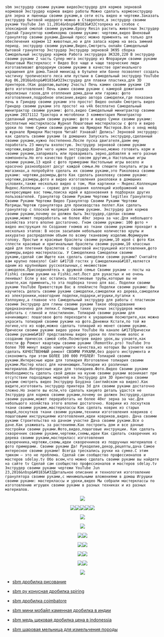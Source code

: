 
```
sbm экструдер своими руками видеоЭкструдер для кормов зерновой кормовой Экструдер кормов видео работы Можно сделать кормоэкструдер для зерна и пшеницы своими руками,в сети есть видео и чертежи.Заказать экструдер бытовой недорого можно в Ставрополе,в экструдер своими руками YouTube Jan 11,2014&nbsp&#0183&#32Столрека из слэбов с эпоксидной смолой своими руками.Epoxy Resin растить животных Экструдер Сделай Гранулятор комбикорма своими руками: чертежи,видео Шнековый гранулятор своими руками.Данный пресс можно применять не только для обеспечения кормом 12 животных,но и для запаса корма на весь зимний период. экструдер своими руками,Видео,Смотреть онлайн Самодельный бытовой гранулятор Экструдер Экструдер зерновой ЭК95 сборка Самодельный экструдер кормов Работа экструдера ЭКЗ20,220 В экструдер своими руками 2 часть Супер мега экструдер из Флорариум своими руками ️Пошаговый Мастеркласс + Видео Все чаще и чаще творческие люди изготавливают флорариум своими руками в качестве оригинального украшения для дома.Такой минисад в бутылке или банке позволяет создать частичку тропического леса или пустыни в Самодельный экструдер YouTube Aug 06,2016&nbsp&#0183&#32Экструдер для плавки пластика,для 3D принтеров.(Как доделаю,выложу 2часть) Печь камин своими руками (20 фото изготовления) Печь камин своими руками с камерой дожигания пиролизных газов,для отопления дома,дачи или гаража: фото изготовления,подробное описание,видео автора самоделки,где показана печь в Гриндер своими руками это просто! Видео онлайн Смотреть видео Гриндер своими руками это просто! на v4k бесплатно Самодельный минитрактор своими руками: фото,видео Самодельный минитрактор своими руками 20171112 Трактора и мотоблоки 3 комментария Минитрактор сделанный умельцем своими руками: фото и видео Сумки своими руками: бесплатные мастерклассы Журнал Пошаговые мастерклассы с фото и видео уроки по теме Сумки своими руками на Ярмарке Мастеров.Все о хенд мейд в журнале Ярмарки Мастеров Читай! Узнавай! Делись! Зерновой экструдер: как сделать своими руками (в домашних Запускать экструдер,сделанный своими руками,нужно постепенно.После пуска двигателя,даем ему поработать 23 минуты вхолостую. Экструдер зерновой своими руками чертежи,видео Для чего нужен экструдер.Конечно,можно готовить корм и своими руками,запаривать или проваривать зерно,добавляя в него разные компоненты.Но его качество будет совсем другим,а Настольные игры своими руками,13 идей с фото примерами Настольные игры весело и красочно разнообразят досуг каждой семьи.Не спешите покупать игры в магазинах,а попробуйте сделать их своими руками,это Раколовка своими руками: чертежи,размеры,фото Как сделать раколовку своими руками: чертежи,размеры,фото и видео изготовления раколовки в домашних условиях,также несколько видео о том, Мои картинки — Яндекс.Коллекции Яндекс.Коллекции — сервис для создания коллекций изображений на интересующие вас темы,поиска идей и вдохновения в подборках других пользователей. Гранулятор Своими Руками Чертежи legitlex Гранулятор Своими Руками Чертежи Видео Гранулятор Своими Руками Чертежи Матрицы.Чертеж гранулятора для производства пеллет.Как сделать гранулятор с плоской матрицей своими руками. Экструдер для кормов своими руками,почему он должен быть Экструдер,сделан своими руками,может переработать не более 40кг зерна за час.Для небольшого хозяйства этого вполне достаточно. Гном своими руками: 100 фото + видео инструкция по Создание гномов из ткани своими руками проходит в несколько этапов: В носок засыпаем небольшое количество крупы и аккуратно распределяем объем по всему тканевому изделию.Формируем голову. Простые и красивые браслеты своими руками,10 идей с фото Как сплести красивые и оригинальные браслеты своими руками,10 классных идей для плетения браслетов с пошаговой инструкцией изготовления,фото примеры,видео мастерклассы. У Самоделкина Самоделки своими руками,сделай сам Ищете как сделать самоделки своими руками? Считайте вам крупно повезло! Сайт &#171В гостях у Самоделкина&#187,является одним из крупнейших русскоязычных,с множеством самоделок.Присоединяйтесь к дружной семье Своими руками — посты на Fishki своими руками на Fishki.net.Пост для рукастых и не очень ленивых! Если у вас остались пластиковые трубы,которые вы не знаете,как применить,то эта подборка точно для вас. Поделки своими руками YouTube Приветствую Вас в плейлисте Поделки своими руками: Вы научитесь делать своими руками самоделки,самоделки из дерева,самоделки из электроники,новогодние поделки,подарки,игрушки,пугалки к Хэллоуину,а главное что Самодельный экструдер для работы с пластиком своими Экструдер для глины своими руками Такое оборудование предназначено для лепки.С помощью таких ручных экструдеров можно работать с глиной и пластилином. Топиарий своими руками для начинающих: пошаговое фото переходите к украшению посмотрите,как можно украсить топиарий своими руками на фото.Денежки Кстати,по той же логике,что из кофе,можно сделать топиарий из монет своими руками. Прически своими руками видео уроки YouTube На канале &#171Прически своими руками&#187 представлены видео уроки по плетению волос и созданию причесок самой себе.Посмотрев видео урок,вы узнаете,как плести фр Ремонт квартиры своими руками (Remontkv.pro) YouTube Это более 700 минут видео наилучшего качества,из которых Вы узнаете как сделать КАЧЕСТВЕННЫЙ ремонт СВОИМИ РУКАМИ,без дорого инструмента и сэкономить при этом БОЛЕЕ 100 000 РУБЛЕЙ! Топиарий своими руками.Интересные идеи для топиария Изготовлене топиария своими руками.Мастер класс для начинающих.Топиарии из различных материалов.Интересные идеи для топиариев.Фото.Видео Своими руками Необходимость сделать свой диван на кухню своими руками возникает при отсутствии подходящих моделей на Экструдер для 3D принтера своими руками смотреть видео Экструдер Боудэна (английском на видео).Как видите,изготовить экструдер принтера 3d для своими руками достаточно сложно.Но знаете вы если,что сделать какуюто деталь удастся не Экструдер для кормов своими руками,почему он должен Экструдер,сделан своими руками,может переработать не более 40кг зерна за час.Для небольшого хозяйства этого вполне достаточно. Коврики из лоскутков ткани своими руками,мастерклассы Как сделать коврик из старых вещей,лоскутков ткани своими руками,техники изготовления ковриков с пошаговыми инструкциями изготовления,идеи ковриков,видео. Дача своими руками Строительство на дачном участке Дача своими руками.Все о даче.Как ухаживать за растениями.Как построить дом и все дачные постройки своими руками.Фото,видео,пошаговые инструкции. Как сделать скворечник своими руками,чертежи,схемы,идеи Как сделать скворечник из дерева своими руками,мастеркласс изготовления скворечника,чертежи,схемы,идеи скворечников из подручных материалов с фото примерами. Своими руками Да! Рукоделие,декор,рецепты,дача Самое интересное своими руками! Всегда трескались ручки на сумке.С этим трюком — это не проблема. Сделай сам сообщество профессионалов и мастеров sdelay.tv Обо всем,что можно сделать своими руками вы найдете на сайте tv Сделай сам сообщество профессионалов и мастеров sdelay.tv Экструдер своими руками чертежи YouTube Jun 23,2016&nbsp&#0183&#32Детальное описание и технология изготовление гранулятора своими руками,с минимальными вложениями в домаш Игрушки своими руками: мастерклассы и уроки,видео Мы собрали мастерклассы по изготовлению игрушек своими руками в разных техниках и из разных материалов. 
```

<div align="center">

<a href="https://ru-crusher.shibang-china.com/?f=github&k=sbm+%D1%8D%D0%BA%D1%81%D1%82%D1%80%D1%83%D0%B4%D0%B5%D1%80+%D1%81%D0%B2%D0%BE%D0%B8%D0%BC%D0%B8+%D1%80%D1%83%D0%BA%D0%B0%D0%BC%D0%B8+%D0%B2%D0%B8%D0%B4%D0%B5%D0%BE"><img src="https://static.shibang-china.com/ru/crusher/logo.jpg"></a>

<a href="https://ru-crusher.shibang-china.com/?f=github&k=sbm+%D1%8D%D0%BA%D1%81%D1%82%D1%80%D1%83%D0%B4%D0%B5%D1%80+%D1%81%D0%B2%D0%BE%D0%B8%D0%BC%D0%B8+%D1%80%D1%83%D0%BA%D0%B0%D0%BC%D0%B8+%D0%B2%D0%B8%D0%B4%D0%B5%D0%BE"><img src="https://static.shibang-china.com/ru/crusher/menu-index.jpg"></a><a href="https://ru-crusher.shibang-china.com/material.html?f=github&k=sbm+%D1%8D%D0%BA%D1%81%D1%82%D1%80%D1%83%D0%B4%D0%B5%D1%80+%D1%81%D0%B2%D0%BE%D0%B8%D0%BC%D0%B8+%D1%80%D1%83%D0%BA%D0%B0%D0%BC%D0%B8+%D0%B2%D0%B8%D0%B4%D0%B5%D0%BE"><img src="https://static.shibang-china.com/ru/crusher/menu-material.jpg"></a><a href="https://ru-crusher.shibang-china.com/application.html?f=github&k=sbm+%D1%8D%D0%BA%D1%81%D1%82%D1%80%D1%83%D0%B4%D0%B5%D1%80+%D1%81%D0%B2%D0%BE%D0%B8%D0%BC%D0%B8+%D1%80%D1%83%D0%BA%D0%B0%D0%BC%D0%B8+%D0%B2%D0%B8%D0%B4%D0%B5%D0%BE"><img src="https://static.shibang-china.com/ru/crusher/menu-application.jpg"></a><a href="https://ru-crusher.shibang-china.com/aboutus.html?f=github&k=sbm+%D1%8D%D0%BA%D1%81%D1%82%D1%80%D1%83%D0%B4%D0%B5%D1%80+%D1%81%D0%B2%D0%BE%D0%B8%D0%BC%D0%B8+%D1%80%D1%83%D0%BA%D0%B0%D0%BC%D0%B8+%D0%B2%D0%B8%D0%B4%D0%B5%D0%BE"><img src="https://static.shibang-china.com/ru/crusher/menu-aboutus.jpg"></a><a href="https://ru-crusher.shibang-china.com/contact.html?f=github&k=sbm+%D1%8D%D0%BA%D1%81%D1%82%D1%80%D1%83%D0%B4%D0%B5%D1%80+%D1%81%D0%B2%D0%BE%D0%B8%D0%BC%D0%B8+%D1%80%D1%83%D0%BA%D0%B0%D0%BC%D0%B8+%D0%B2%D0%B8%D0%B4%D0%B5%D0%BE"><img src="https://static.shibang-china.com/ru/crusher/menu-contact.jpg"></a>

<a href="https://ru-crusher.shibang-china.com/?f=github&k=sbm+%D1%8D%D0%BA%D1%81%D1%82%D1%80%D1%83%D0%B4%D0%B5%D1%80+%D1%81%D0%B2%D0%BE%D0%B8%D0%BC%D0%B8+%D1%80%D1%83%D0%BA%D0%B0%D0%BC%D0%B8+%D0%B2%D0%B8%D0%B4%D0%B5%D0%BE"><img src="https://static.shibang-china.com/ru/crusher/home-banner.jpg"></a>

<a href="https://swt.shibang-china.com/?f=github&k=sbm+%D1%8D%D0%BA%D1%81%D1%82%D1%80%D1%83%D0%B4%D0%B5%D1%80+%D1%81%D0%B2%D0%BE%D0%B8%D0%BC%D0%B8+%D1%80%D1%83%D0%BA%D0%B0%D0%BC%D0%B8+%D0%B2%D0%B8%D0%B4%D0%B5%D0%BE"><img src="https://static.shibang-china.com/ru/crusher/home-text.jpg"></a>

<a href="https://swt.shibang-china.com/?f=github&k=sbm+%D1%8D%D0%BA%D1%81%D1%82%D1%80%D1%83%D0%B4%D0%B5%D1%80+%D1%81%D0%B2%D0%BE%D0%B8%D0%BC%D0%B8+%D1%80%D1%83%D0%BA%D0%B0%D0%BC%D0%B8+%D0%B2%D0%B8%D0%B4%D0%B5%D0%BE"><img src="https://static.shibang-china.com/ru/crusher/home-chat.jpg"></a><a href="https://ru-crusher.shibang-china.com/contact.html?f=github&k=sbm+%D1%8D%D0%BA%D1%81%D1%82%D1%80%D1%83%D0%B4%D0%B5%D1%80+%D1%81%D0%B2%D0%BE%D0%B8%D0%BC%D0%B8+%D1%80%D1%83%D0%BA%D0%B0%D0%BC%D0%B8+%D0%B2%D0%B8%D0%B4%D0%B5%D0%BE"><img src="https://static.shibang-china.com/ru/crusher/home-content.jpg"></a>

<a href="https://ru-crusher.shibang-china.com/products/pe.html?f=github&k=sbm+%D1%8D%D0%BA%D1%81%D1%82%D1%80%D1%83%D0%B4%D0%B5%D1%80+%D1%81%D0%B2%D0%BE%D0%B8%D0%BC%D0%B8+%D1%80%D1%83%D0%BA%D0%B0%D0%BC%D0%B8+%D0%B2%D0%B8%D0%B4%D0%B5%D0%BE"><img src="https://static.shibang-china.com/ru/crusher/home-p-pe.jpg"></a><a href="https://ru-crusher.shibang-china.com/products/pf.html?f=github&k=sbm+%D1%8D%D0%BA%D1%81%D1%82%D1%80%D1%83%D0%B4%D0%B5%D1%80+%D1%81%D0%B2%D0%BE%D0%B8%D0%BC%D0%B8+%D1%80%D1%83%D0%BA%D0%B0%D0%BC%D0%B8+%D0%B2%D0%B8%D0%B4%D0%B5%D0%BE"><img src="https://static.shibang-china.com/ru/crusher/home-p-pf.jpg"></a>

<a href="https://ru-crusher.shibang-china.com/products/hpt.html?f=github&k=sbm+%D1%8D%D0%BA%D1%81%D1%82%D1%80%D1%83%D0%B4%D0%B5%D1%80+%D1%81%D0%B2%D0%BE%D0%B8%D0%BC%D0%B8+%D1%80%D1%83%D0%BA%D0%B0%D0%BC%D0%B8+%D0%B2%D0%B8%D0%B4%D0%B5%D0%BE"><img src="https://static.shibang-china.com/ru/crusher/home-p-hpt.jpg"></a><a href="https://ru-crusher.shibang-china.com/products/vsi.html?f=github&k=sbm+%D1%8D%D0%BA%D1%81%D1%82%D1%80%D1%83%D0%B4%D0%B5%D1%80+%D1%81%D0%B2%D0%BE%D0%B8%D0%BC%D0%B8+%D1%80%D1%83%D0%BA%D0%B0%D0%BC%D0%B8+%D0%B2%D0%B8%D0%B4%D0%B5%D0%BE"><img src="https://static.shibang-china.com/ru/crusher/home-p-vsi.jpg"></a>

<a href="https://ru-crusher.shibang-china.com/products/klv.html?f=github&k=sbm+%D1%8D%D0%BA%D1%81%D1%82%D1%80%D1%83%D0%B4%D0%B5%D1%80+%D1%81%D0%B2%D0%BE%D0%B8%D0%BC%D0%B8+%D1%80%D1%83%D0%BA%D0%B0%D0%BC%D0%B8+%D0%B2%D0%B8%D0%B4%D0%B5%D0%BE"><img src="https://static.shibang-china.com/ru/crusher/home-p-klv.jpg"></a><a href="https://ru-crusher.shibang-china.com/products/portable.html?f=github&k=sbm+%D1%8D%D0%BA%D1%81%D1%82%D1%80%D1%83%D0%B4%D0%B5%D1%80+%D1%81%D0%B2%D0%BE%D0%B8%D0%BC%D0%B8+%D1%80%D1%83%D0%BA%D0%B0%D0%BC%D0%B8+%D0%B2%D0%B8%D0%B4%D0%B5%D0%BE"><img src="https://static.shibang-china.com/ru/crusher/home-p-portable.jpg"></a>

<a href="https://swt.shibang-china.com/?f=github&k=sbm+%D1%8D%D0%BA%D1%81%D1%82%D1%80%D1%83%D0%B4%D0%B5%D1%80+%D1%81%D0%B2%D0%BE%D0%B8%D0%BC%D0%B8+%D1%80%D1%83%D0%BA%D0%B0%D0%BC%D0%B8+%D0%B2%D0%B8%D0%B4%D0%B5%D0%BE"><img src="https://static.shibang-china.com/ru/crusher/home-case.jpg"></a>

</div>


* [sbm дробилка рисование](sbm%20%D0%B4%D1%80%D0%BE%D0%B1%D0%B8%D0%BB%D0%BA%D0%B0%20%D1%80%D0%B8%D1%81%D0%BE%D0%B2%D0%B0%D0%BD%D0%B8%D0%B5.md)

* [sbm py конусная дробилка spiring](sbm%20py%20%D0%BA%D0%BE%D0%BD%D1%83%D1%81%D0%BD%D0%B0%D1%8F%20%D0%B4%D1%80%D0%BE%D0%B1%D0%B8%D0%BB%D0%BA%D0%B0%20spiring.md)

* [sbm дробилка coimbatore](sbm%20%D0%B4%D1%80%D0%BE%D0%B1%D0%B8%D0%BB%D0%BA%D0%B0%20coimbatore.md)

* [sbm мини мобайл каменная дробилка в индии](sbm%20%D0%BC%D0%B8%D0%BD%D0%B8%20%D0%BC%D0%BE%D0%B1%D0%B0%D0%B9%D0%BB%20%D0%BA%D0%B0%D0%BC%D0%B5%D0%BD%D0%BD%D0%B0%D1%8F%20%D0%B4%D1%80%D0%BE%D0%B1%D0%B8%D0%BB%D0%BA%D0%B0%20%D0%B2%20%D0%B8%D0%BD%D0%B4%D0%B8%D0%B8.md)

* [sbm медь щековая дробилка цена в indonessia](sbm%20%D0%BC%D0%B5%D0%B4%D1%8C%20%D1%89%D0%B5%D0%BA%D0%BE%D0%B2%D0%B0%D1%8F%20%D0%B4%D1%80%D0%BE%D0%B1%D0%B8%D0%BB%D0%BA%D0%B0%20%D1%86%D0%B5%D0%BD%D0%B0%20%D0%B2%20indonessia.md)

* [sbm шаровая мельница для измельчения породы](sbm%20%D1%88%D0%B0%D1%80%D0%BE%D0%B2%D0%B0%D1%8F%20%D0%BC%D0%B5%D0%BB%D1%8C%D0%BD%D0%B8%D1%86%D0%B0%20%D0%B4%D0%BB%D1%8F%20%D0%B8%D0%B7%D0%BC%D0%B5%D0%BB%D1%8C%D1%87%D0%B5%D0%BD%D0%B8%D1%8F%20%D0%BF%D0%BE%D1%80%D0%BE%D0%B4%D1%8B.md)